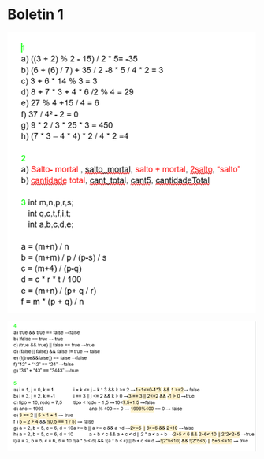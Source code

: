 # Boletin 1

![Ejercicios_1_a_3.png](..%2Fimg%2FEjercicios_1_a_3.png)


![Ejercicios_4_y_5.png](..%2Fimg%2FEjercicios_4_y_5.png)